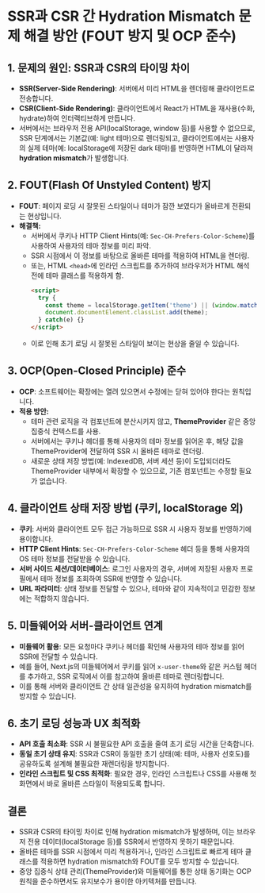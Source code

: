 # SSR과 CSR 간 Hydration Mismatch 문제 해결 방안 (FOUT 방지 및 OCP 준수)

## 1. 문제의 원인: SSR과 CSR의 타이밍 차이
- **SSR(Server-Side Rendering)**: 서버에서 미리 HTML을 렌더링해 클라이언트로 전송합니다.
- **CSR(Client-Side Rendering)**: 클라이언트에서 React가 HTML을 재사용(수화, hydrate)하여 인터랙티브하게 만듭니다.
- 서버에서는 브라우저 전용 API(localStorage, window 등)를 사용할 수 없으므로, SSR 단계에서는 기본값(예: light 테마)으로 렌더링되고,
  클라이언트에서는 사용자의 실제 테마(예: localStorage에 저장된 dark 테마)를 반영하면 HTML이 달라져 **hydration mismatch**가 발생합니다.

## 2. FOUT(Flash Of Unstyled Content) 방지
- **FOUT**: 페이지 로딩 시 잘못된 스타일이나 테마가 잠깐 보였다가 올바르게 전환되는 현상입니다.
- **해결책:**
  - 서버에서 쿠키나 HTTP Client Hints(예: `Sec-CH-Prefers-Color-Scheme`)를 사용하여 사용자의 테마 정보를 미리 파악.
  - SSR 시점에서 이 정보를 바탕으로 올바른 테마를 적용하여 HTML을 렌더링.
  - 또는, HTML `<head>`에 인라인 스크립트를 추가하여 브라우저가 HTML 해석 전에 테마 클래스를 적용하게 함.
    ```html
    <script>
      try {
        const theme = localStorage.getItem('theme') || (window.matchMedia('(prefers-color-scheme: dark)').matches ? 'dark' : 'light');
        document.documentElement.classList.add(theme);
      } catch(e) {}
    </script>
    ```
  - 이로 인해 초기 로딩 시 잘못된 스타일이 보이는 현상을 줄일 수 있습니다.

## 3. OCP(Open-Closed Principle) 준수
- **OCP**: 소프트웨어는 확장에는 열려 있으면서 수정에는 닫혀 있어야 한다는 원칙입니다.
- **적용 방안:**
  - 테마 관련 로직을 각 컴포넌트에 분산시키지 않고, **ThemeProvider** 같은 중앙 집중식 컨텍스트를 사용.
  - 서버에서는 쿠키나 헤더를 통해 사용자의 테마 정보를 읽어온 후, 해당 값을 ThemeProvider에 전달하여 SSR 시 올바른 테마로 렌더링.
  - 새로운 상태 저장 방법(예: IndexedDB, 서버 세션 등)이 도입되더라도 ThemeProvider 내부에서 확장할 수 있으므로, 기존 컴포넌트는 수정할 필요가 없습니다.

## 4. 클라이언트 상태 저장 방법 (쿠키, localStorage 외)
- **쿠키**: 서버와 클라이언트 모두 접근 가능하므로 SSR 시 사용자 정보를 반영하기에 용이합니다.
- **HTTP Client Hints**: `Sec-CH-Prefers-Color-Scheme` 헤더 등을 통해 사용자의 OS 테마 정보를 전달받을 수 있습니다.
- **서버 사이드 세션/데이터베이스**: 로그인 사용자의 경우, 서버에 저장된 사용자 프로필에서 테마 정보를 조회하여 SSR에 반영할 수 있습니다.
- **URL 파라미터**: 상태 정보를 전달할 수 있으나, 테마와 같이 지속적이고 민감한 정보에는 적합하지 않습니다.

## 5. 미들웨어와 서버-클라이언트 연계
- **미들웨어 활용**: 모든 요청마다 쿠키나 헤더를 확인해 사용자의 테마 정보를 읽어 SSR에 전달할 수 있습니다.
- 예를 들어, Next.js의 미들웨어에서 쿠키를 읽어 `x-user-theme`와 같은 커스텀 헤더를 추가하고, SSR 로직에서 이를 참고하여 올바른 테마로 렌더링합니다.
- 이를 통해 서버와 클라이언트 간 상태 일관성을 유지하여 hydration mismatch를 방지할 수 있습니다.

## 6. 초기 로딩 성능과 UX 최적화
- **API 호출 최소화**: SSR 시 불필요한 API 호출을 줄여 초기 로딩 시간을 단축합니다.
- **동일 초기 상태 유지**: SSR과 CSR이 동일한 초기 상태(예: 테마, 사용자 선호도)를 공유하도록 설계해 불필요한 재렌더링을 방지합니다.
- **인라인 스크립트 및 CSS 최적화**: 필요한 경우, 인라인 스크립트나 CSS를 사용해 첫 화면에서 바로 올바른 스타일이 적용되도록 합니다.

## 결론
- SSR과 CSR의 타이밍 차이로 인해 hydration mismatch가 발생하며, 이는 브라우저 전용 데이터(localStorage 등)를 SSR에서 반영하지 못하기 때문입니다.
- 올바른 테마를 SSR 시점에서 미리 적용하거나, 인라인 스크립트로 빠르게 테마 클래스를 적용하면 hydration mismatch와 FOUT를 모두 방지할 수 있습니다.
- 중앙 집중식 상태 관리(ThemeProvider)와 미들웨어를 통한 상태 동기화는 OCP 원칙을 준수하면서도 유지보수가 용이한 아키텍처를 만듭니다.
